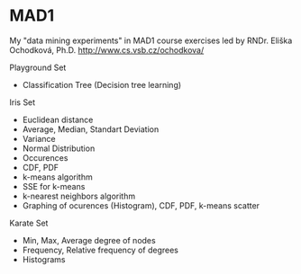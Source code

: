 # MAD1
My "data mining experiments" in
MAD1 course exercises led by RNDr. Eliška Ochodková, Ph.D. http://www.cs.vsb.cz/ochodkova/


Playground Set
+ Classification Tree (Decision tree learning)

Iris Set
+ Euclidean distance
+ Average, Median, Standart Deviation
+ Variance
+ Normal Distribution
+ Occurences
+ CDF, PDF
+ k-means algorithm
+ SSE for k-means
+ k-nearest neighbors algorithm
+ Graphing of ocurences (Histogram), CDF, PDF, k-means scatter

Karate Set
+ Min, Max, Average degree of nodes
+ Frequency, Relative frequency of degrees
+ Histograms
